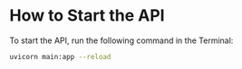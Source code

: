 # How to Start the API

To start the API, run the following command in the Terminal:

```bash
uvicorn main:app --reload
